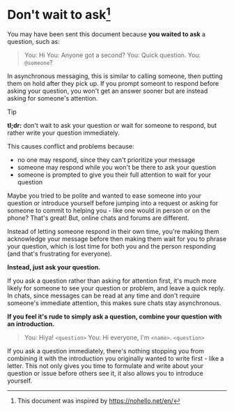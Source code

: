 # Don't wait to ask[^1]

You may have been sent this document because **you waited to ask** a question,
such as:

> You: Hi
> You: Anyone got a second?
> You: Quick question.
> You: `@someone`?

In asynchronous messaging, this is similar to calling someone, then putting them on hold
after they pick up. If you prompt someont to respond before asking your question, you won't
get an answer sooner but are instead asking for someone's attention.

> [!TIP]
> **tl;dr:** don't wait to ask your question or wait for someone to respond, but rather
> write your question immediately.

This causes conflict and problems because:
- no one may respond, since they can't prioritize your message
- someone may respond while you won't be there to ask your question
- someone is prompted to give you their full attention to wait for your question

Maybe you tried to be polite and wanted to ease someone into your question or introduce
yourself before jumping into a request or asking for someone to commit to helping you - like
one would in person or on the phone? That's great!
But, online chats and forums are different.

Instead of letting someone respond in their own time, you're making them acknowledge your
message before then making them wait for you to phrase your question, which is lost time for
both you and the person responding (and that's frustrating for everyone).

**Instead, just ask your question.**

If you ask a question rather than asking for attention first, it's much more likely for someone
to see your question or problem, and leave a quick reply. In chats, since messages can be read
at any time and don't require someone's immediate attention, this makes sure chats stay asynchronous.

**If you feel it's rude to simply ask a question, combine your question with an introduction.**

> You: Hiya! `<question>`
> You: Hi everyone, I'm `<name>`. `<question>`

If you ask a question immediately, there's nothing stopping you from combining it with the introduction
you originally wanted to write first - like a letter. This not only gives you time to formulate and
write about your question or issue before others see it, it also allows you to introduce yourself.

[^1]: This document was inspired by https://nohello.net/en/
